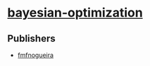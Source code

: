 # [bayesian-optimization](https://pypi.org/project/bayesian-optimization)



## Publishers
- [fmfnogueira](https://pypi.org/user/fmfnogueira)


